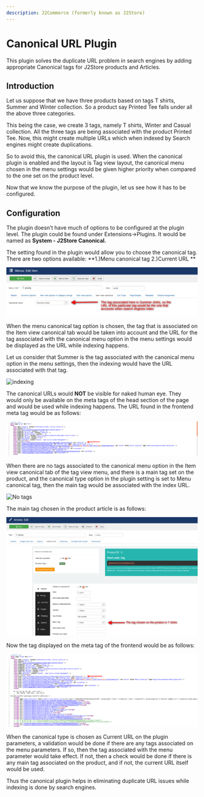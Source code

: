 ```yaml
---
description: J2Commerce (formerly known as J2Store)
---
```


# Canonical URL Plugin

This plugin solves the duplicate URL problem in search engines by adding appropriate Canonical tags for J2Store products and Articles.

## Introduction

Let us suppose that we have three products based on tags T shirts, Summer and Winter collection. So a product say Printed Tee falls under all the above three categories.

This being the case, we create 3 tags, namely T shirts, Winter and Casual collection. All the three tags are being associated with the product Printed Tee. Now, this might create multiple URLs which when indexed by Search engines might create duplications.

So to avoid this, the canonical URL plugin is used. When the canonical plugin is enabled and the layout is Tag view layout, the canonical menu chosen in the menu settings would be given higher priority when compared to the one set on the product level.

Now that we know the purpose of the plugin, let us see how it has to be configured.

## Configuration

The plugin doesn’t have much of options to be configured at the plugin level. The plugin could be found under Extensions->Plugins. It would be named as **System - J2Store Canonical.**

The setting found in the plugin would allow you to choose the canonical tag. There are two options available: \*\*1.)Menu canonical tag 2.)Current URL \*\*

![Introduction](https://raw.githubusercontent.com/j2store/doc-images/master/canonical-url-plugin/options%20in%20settings.png)

When the menu canonical tag option is chosen, the tag that is associated on the Item view canonical tab would be taken into account and the URL for the tag associated with the canonical menu option in the menu settings would be displayed as the URL while indexing happens.

Let us consider that Summer is the tag associated with the canonical menu option in the menu settings, then the indexing would have the URL associated with that tag.

![indexing](https://raw.githubusercontent.com/j2store/doc-images/master/canonical-url-plugin/screenshot-localhost-2018-07-25-18-09-34.png)

The canonical URLs would **NOT** be visible for naked human eye. They would only be available on the meta tags of the head section of the page and would be used while indexing happens. The URL found in the frontend meta tag would be as follows:

![Frontend meta](https://raw.githubusercontent.com/j2store/doc-images/master/canonical-url-plugin/Selection_078.png)

When there are no tags associated to the canonical menu option in the Item view canonical tab of the tag view menu, and there is a main tag set on the product, and the canonical type option in the plugin setting is set to Menu canonical tag, then the main tag would be associated with the index URL.

![No tags](https://raw.githubusercontent.com/j2store/doc-images/master/canonical-url-plugin/screenshot-localhost-2018-07-25-17-50-17.png)

The main tag chosen in the product article is as follows:

![](https://raw.githubusercontent.com/j2store/doc-images/master/canonical-url-plugin/screenshot-localhost-2018-07-25-18-27-58.png)

Now the tag displayed on the meta tag of the frontend would be as follows:

![meta tag](https://raw.githubusercontent.com/j2store/doc-images/master/canonical-url-plugin/Selection_079.png)

When the canonical type is chosen as Current URL on the plugin parameters, a validation would be done if there are any tags associated on the menu parameters. If so, then the tag associated with the menu parameter would take effect. If not, then a check would be done if there is any main tag associated on the product, and if not, the current URL itself would be used.

Thus the canonical plugin helps in eliminating duplicate URL issues while indexing is done by search engines.
